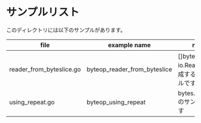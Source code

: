 # サンプルリスト

このディレクトリには以下のサンプルがあります。

| file                     | example name                 | note                                          |
| ------------------------ | ---------------------------- | --------------------------------------------- |
| reader_from_byteslice.go | byteop_reader_from_byteslice | []byte から io.Reader を生成するサンプルです. |
| using_repeat.go          | byteop_using_repeat          | bytes.Repeat() のサンプルです                 |
